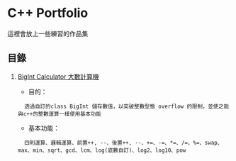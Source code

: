 # C++ Portfolio

這裡會放上一些練習的作品集

## 目錄
1.  [BigInt Calculator 大數計算機](https://github.com/style960431/Portfolio/tree/main/BigInt%20Calculator/BigInt%20Calculator)  

    *  目的：  
    ```
      透過自訂的class BigInt 儲存數值，以突破整數型態 overflow 的限制，並使之能與c++的整數運算一樣使用基本功能
    ```
    *  基本功能：  
    ```
      四則運算、邏輯運算、前置++, --、後置++, --、+=、-=、*=、/=、%=、swap、max、min、sqrt、gcd、lcm、log(底數自訂)、log2、log10、pow
    ```
